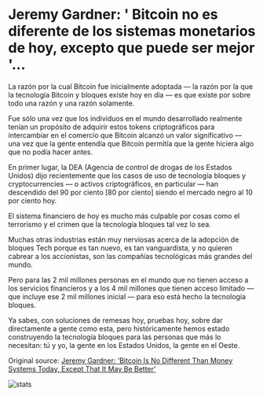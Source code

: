 # Jeremy Gardner: ' Bitcoin no es diferente de los sistemas monetarios de hoy, excepto que puede ser mejor '...

La razón por la cual Bitcoin fue inicialmente adoptada — la razón por la que la tecnología Bitcoin y bloques existe hoy en día — es que existe por sobre todo una razón y una razón solamente.

Fue sólo una vez que los individuos en el mundo desarrollado realmente tenían un propósito de adquirir estos tokens criptográficos para intercambiar en el comercio que Bitcoin alcanzó un valor significativo — una vez que la gente entendía que Bitcoin permitía que la gente hiciera algo que no podía hacer antes.

En primer lugar, la DEA (Agencia de control de drogas de los Estados Unidos) dijo recientemente que los casos de uso de tecnología bloques y cryptocurrencies — o activos criptográficos, en particular — han descendido del 90 por ciento [80 por ciento] siendo el mercado negro al 10 por ciento hoy.

El sistema financiero de hoy es mucho más culpable por cosas como el terrorismo y el crimen que la tecnología bloques tal vez lo sea.

Muchas otras industrias están muy nerviosas acerca de la adopción de bloques Tech porque es tan nuevo, es tan vanguardista, y no quieren cabrear a los accionistas, son las compañías tecnológicas más grandes del mundo.

Pero para las 2 mil millones personas en el mundo que no tienen acceso a los servicios financieros y a los 4 mil millones que tienen acceso limitado — que incluye ese 2 mil millones inicial — para eso está hecho la tecnología bloques.

Ya sabes, con soluciones de remesas hoy, pruebas hoy, sobre dar directamente a gente como esta, pero históricamente hemos estado construyendo la tecnología bloques para las personas que más lo necesitan: tú y yo, la gente en los Estados Unidos, la gente en el Oeste.

Original source: [Jeremy Gardner: ‘Bitcoin Is No Different Than Money Systems Today, Except That It May Be Better’ ](https://cointelegraph.com/news/jeremy-gardner-bitcoin-is-no-different-than-money-systems-today-except-that-it-may-be-better)

![stats](https://c.statcounter.com/11760860/0/a89fa40b/1/ "stats")